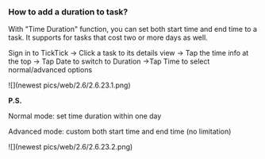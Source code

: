 ### How to add a duration to task?



With "Time Duration" function, you can set both start time and end time to a task. It supports for tasks that cost two or more days as well.

Sign in to TickTick -&gt; Click a task to its details view -&gt; Tap the time info at the top -&gt; Tap Date to switch to Duration -&gt;Tap Time to select normal/advanced options  


![](newest pics/web/2.6/2.6.23.1.png)

**P.S.**

Normal mode: set time duration within one day

Advanced mode: custom both start time and end time \(no limitation\)

  
![](newest pics/web/2.6/2.6.23.2.png)



